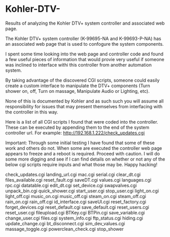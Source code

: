 # Kohler-DTV-
Results of analyzing the Kohler DTV+ system controller and associated web page.

The Kohler DTV+ system controller (K-99695-NA and K-99693-P-NA) has an associated web page that is used to confogure the system components.

I spent some time looking into the web page and controller code and found a few useful pieces of information that would provie very useful if someone was inclined to interface withi this controller from another automation system.

By taking advantage of the discovered CGI scripts, someone could easily create a custom interface to manipulate the DTV+ components (Turn shower on, off, Turn on massage, Manipulate Audio or Lighting, etc).

None of this is documented by Kohler and as such such you will assume all responsibility for issues that may present themselves from interfacing with the controller in this way.

Here is a list of all CGI scripts I found that were coded into the controller. These can be executed by appending them to the end of the system controller url. For example: http://192.168.1.222/check_updates.cgi

Important: Through some initial testing I have found that some of these work and others do not. When some are executed the controller web page appears to freeze and a reboot is required. Proceed with caution. I will do some more digging and see if I can find details on whether or not any of the below cgi scripts require inputs and what those may be. Happy hacking!

check_updates.cgi
landing_url.cgi
mac.cgi
serial.cgi
clear_dt.cgi
files_available.cgi
reset_fault.cgi
saveDT.cgi
values.cgi
languages.cgi
rpc.cgi
datatable.cgi
edit_dt.cgi
set_device.cgi
swapvalves.cgi
unpack_bin.cgi
quick_shower.cgi
start_user.cgi
stop_user.cgi
light_on.cgi
light_off.cgi
music_on.cgi
music_off.cgi
steam_on.cgi
steam_off.cgi
rain_on.cgi
rain_off.cgi
id_interface.cgi
saveUI.cgi
reset_factory.cgi
forget_devices.cgi
reset_default.cgi
save_default.cgi
reset_users.cgi
reset_user.cgi
fileupload.cgi
BTKey.cgi
BTPin.cgi
save_variable.cgi
change_user.cgi
files.cgi
system_info.cgi
ftp_status.cgi
hiding.cgi
update_change.cgi
bt_disconnect.cgi
sim_dev_values.cgi
massage_toggle.cgi
powerclean_check.cgi
stop_shower



